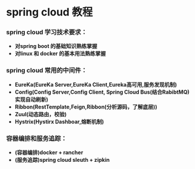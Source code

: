 # spring cloud 教程

### spring cloud 学习技术要求：

* **对spring boot 的基础知识熟练掌握**
* **对linux 和 docker 的基本用法熟练掌握**



### spring cloud 常用的中间件：

* **EureKa\(EureKa Server,EureKa Client,Eureka高可用,服务发现机制\)**
* **Config\(Config Server,Config Client, Spring Cloud Bus\(结合RabibtMQ\)实现自动刷新\)**
* **Ribbon\(RestTemplate,Feign,Ribbon\(分析源码，了解底层\)\)**
* **Zuul\(动态路由，校验\)**
* **Hystrix\(Hystirx Dashboar,熔断机制\)**



### 容器编排和服务追踪：

* **\(容器编排\)docker + rancher**
* **\(服务追踪\)spring cloud sleuth + zipkin**



